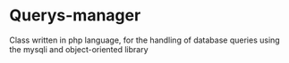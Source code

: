 # Querys-manager
Class written in php language, for the handling of database queries using the mysqli and object-oriented library
